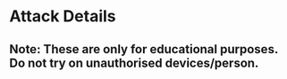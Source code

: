 # Attack Details 
## Note: These are only for educational purposes. Do not try on unauthorised devices/person.
